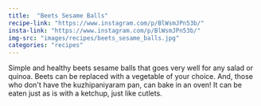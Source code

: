 ```yaml
---
title:  "Beets Sesame Balls"
recipe-link: "https://www.instagram.com/p/BlWsmJPn53b/"
insta-link: "https://www.instagram.com/p/BlWsmJPn53b/"
img-src: "images/recipes/beets_sesame_balls.jpg"
categories: "recipes"
---
```

Simple and healthy beets sesame balls that goes very well for any salad or quinoa. Beets can be replaced with a vegetable of your choice. And, those who don't have the kuzhipaniyaram pan, can bake in an oven! It can be eaten just as is with a ketchup, just like cutlets.